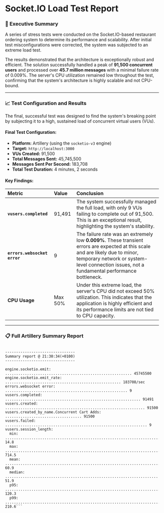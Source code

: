 # Socket.IO Load Test Report

### 🧪 Executive Summary

A series of stress tests were conducted on the Socket.IO-based restaurant ordering system to determine its performance and scalability. After initial test misconfigurations were corrected, the system was subjected to an extreme load test.

The results demonstrated that the architecture is exceptionally robust and efficient. The solution successfully handled a peak of **91,500 concurrent users** and processed over **45.7 million messages** with a minimal failure rate of 0.009%. The server's CPU utilization remained low throughout the test, confirming that the system's architecture is highly scalable and not CPU-bound.

---

### 📈 Test Configuration and Results

The final, successful test was designed to find the system's breaking point by subjecting it to a high, sustained load of concurrent virtual users (VUs).

#### **Final Test Configuration:**

- **Platform:** Artillery (using the `socketio-v3` engine)
- **Target:** `http://localhost:3000`
- **VUs Created:** 91,500
- **Total Messages Sent:** 45,745,500
- **Messages Sent Per Second:** 183,708
- **Total Test Duration:** 4 minutes, 2 seconds

#### **Key Findings:**

| Metric                       | Value   | Conclusion                                                                                                                                                                                                                      |
| :--------------------------- | :------ | :------------------------------------------------------------------------------------------------------------------------------------------------------------------------------------------------------------------------------ |
| **`vusers.completed`**       | 91,491  | The system successfully managed the full load, with only 9 VUs failing to complete out of 91,500. This is an exceptional result, highlighting the system's stability.                                                           |
| **`errors.websocket error`** | 9       | The failure rate was an extremely low **0.009%**. These transient errors are expected at this scale and are likely due to minor, temporary network or system-level connection issues, not a fundamental performance bottleneck. |
| **CPU Usage**                | Max 50% | Under this extreme load, the server's CPU did not exceed 50% utilization. This indicates that the application is highly efficient and its performance limits are not tied to CPU capacity.                                      |

---

### 📋 Full Artillery Summary Report

````All VUs finished. Total time: 4 minutes, 2 seconds

--------------------------------
Summary report @ 21:30:34(+0100)
--------------------------------

engine.socketio.emit: .......................................................... 45745500
engine.socketio.emit_rate: ..................................................... 183708/sec
errors.websocket error: ........................................................ 9
vusers.completed: .............................................................. 91491
vusers.created: ................................................................ 91500
vusers.created_by_name.Concurrent Cart Adds: ................................... 91500
vusers.failed: ................................................................. 9
vusers.session_length:
  min: ......................................................................... 14.8
  max: ......................................................................... 714.5
  mean: ........................................................................ 60.9
  median: ...................................................................... 51.9
  p95: ......................................................................... 120.3
  p99: ......................................................................... 210.6```
````

